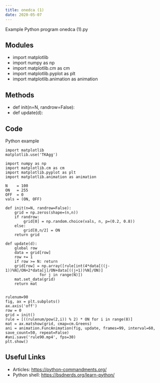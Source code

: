 ```yaml
---
title: onedca (1)
date: 2020-05-07
---
```

Example Python program onedca (1).py

## Modules

* import matplotlib
* import numpy as np
* import matplotlib.cm as cm
* import matplotlib.pyplot as plt
* import matplotlib.animation as animation

## Methods

* def init(n=N, randrow=False):
* def update(d):

## Code

Python example

    import matplotlib
    matplotlib.use('TKAgg')
    
    import numpy as np
    import matplotlib.cm as cm
    import matplotlib.pyplot as plt
    import matplotlib.animation as animation
    
    N    = 100
    ON   = 255
    OFF  = 0
    vals = (ON, OFF)
    
    def init(n=N, randrow=False):
        grid = np.zeros(shape=(n,n))
        if randrow:
            grid[0] = np.random.choice(vals, n, p=(0.2, 0.8))
        else:
            grid[0,n/2] = ON
        return grid
    
    def update(d):
        global row
        data = grid[row]
        row += 1
        if row >= N: return
        grid[row] = np.array([rule[int(4*data[((j-1))%N]/ON+2*data[j]/ON+data[((j+1))%N]/ON)]
                   for j in range(N)])
        mat.set_data(grid)
        return mat
    
    
    rulenum=90
    fig, ax = plt.subplots()
    ax.axis('off')
    row = 0
    grid = init()
    rule = [((rulenum/pow(2,i)) % 2) * ON for i in range(8)]
    mat = ax.matshow(grid, cmap=cm.Greens)
    ani = animation.FuncAnimation(fig, update, frames=99, interval=60, save_count=50, repeat=False)
    #ani.save('rule90.mp4', fps=30)
    plt.show()
    

## Useful Links

- Articles: https://python-commandments.org/
- Python shell: https://bsdnerds.org/learn-python/
